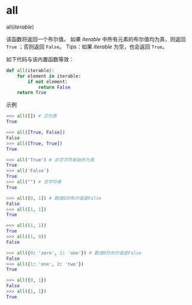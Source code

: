 # all

all(*iterable*) 

该函数将返回一个布尔值。
如果 *iterable* 中所有元素的布尔值均为真，则返回 `True` ；否则返回 `False`。
Tips：如果 *iterable* 为空，也会返回 `True`。

如下代码与该内置函数等效：

```python
def all(iterable):
    for element in iterable:
        if not element:
            return False
    return True
```

示例

```python
>>> all([]) # 空列表
True

>>> all([True, False])
False
>>> all([True, True])
True

>>> all('True') # 非空字符串始终为真
True
>>> all('False')
True
>>> all("") # 空字符串
True

>>> all([0, 1]) # 数值0的布尔值是False
False
>>> all([1, 1])
True

>>> all((1, 1))
True
>>> all((1, 0))
False

>>> all({0: 'zero', 1: 'one'}) # 数值0的布尔值是False
False
>>> all({1: 'one', 2: 'two'})
True

>>> all({0, 1})
False
>>> all({1, 1})
True
```



